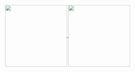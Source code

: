 <a href="https://github.com/FortyWinters">
  <img height=200 align="center" src="https://github-readme-stats.vercel.app/api?username=FortyWinters&theme=radical&show_icons=true&hide_border=false&count_private=true" />
</a>
<a href="https://github.com/FortyWinters">
  <img height=200 align="center" src="https://github-readme-stats.vercel.app/api/top-langs/?username=FortyWinters&theme=radical&show_icons=true&hide_border=false&layout=compact" />
</a>
